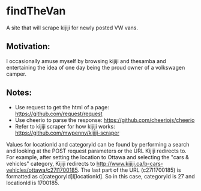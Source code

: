 # findTheVan
A site that will scrape kijiji for newly posted VW vans.

## Motivation:
I occasionally amuse myself by browsing kijiji and thesamba and entertaining the idea of one day being the proud owner of a volkswagen camper.

## Notes:
- Use request to get the html of a page: https://github.com/request/request
- Use cheerio to parse the response: https://github.com/cheeriojs/cheerio
- Refer to kijiji scraper for how kijiji works: https://github.com/mwpenny/kijiji-scraper

Values for locationId and categoryId can be found by performing a search and looking at the POST request parameters or the URL Kijiji redirects to. For example, after setting the location to Ottawa and selecting the "cars & vehicles" category, Kijiji redirects to http://www.kijiji.ca/b-cars-vehicles/ottawa/c27l1700185. The last part of the URL (c27l1700185) is formatted as c[categoryId]l[locationId]. So in this case, categoryId is 27 and locationId is 1700185.
